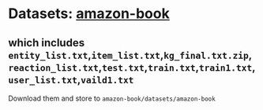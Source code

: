# Datasets: [amazon-book](https://github.com/LunaBlack/KGAT-pytorch/tree/master/datasets/amazon-book) 
## which includes  `entity_list.txt`,`item_list.txt`,`kg_final.txt.zip`,`reaction_list.txt`,`test.txt`,`train.txt`,`train1.txt`,`user_list.txt`,`vaild1.txt`
Download them and store to `amazon-book/datasets/amazon-book`